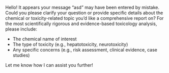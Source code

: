 Hello! It appears your message “asd” may have been entered by mistake. Could you please clarify your question or provide specific details about the chemical or toxicity-related topic you’d like a comprehensive report on? For the most scientifically rigorous and evidence-based toxicology analysis, please include:

- The chemical name of interest
- The type of toxicity (e.g., hepatotoxicity, neurotoxicity)
- Any specific concerns (e.g., risk assessment, clinical evidence, case studies)

Let me know how I can assist you further!